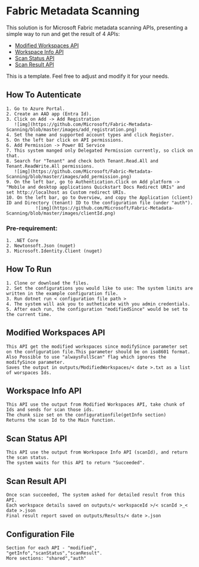 # Fabric Metadata Scanning
This solution is for Microsoft Fabric metadata scanning APIs, presenting a simple way to run and get the result of 4 APIs:

* [Modified Workspaces API](#modified-workspaces-api)
* [Workspace Info API](#workspace-info-api)
* [Scan Status API](#scan-status-api)
* [Scan Result API](#scan-result-api)

This is a template. Feel free to adjust and modify it for your needs.
 
## How To Autenticate
	1. Go to Azure Portal.
	2. Create an AAD app (Entra Id).
	3. Click on Add -> Add Registration
	   ![img](https://github.com/Microsoft/Fabric-Metadata-Scanning/blob/master/images/add_registration.png)
	4. Set the name and supported account types and click Register.
	5. On the left bar click on API permissions.
	6. Add Permission -> Power BI Service
	7. This system manged only Delegated Permission currently, so click on that.
	8. Search for "Tenant" and check both Tenant.Read.All and Tenant.ReadWrite.All permissions.
	   ![img](https://github.com/Microsoft/Fabric-Metadata-Scanning/blob/master/images/add_permission.png)
	9. On the left bar, go to Authentication.Click on Add platform -> "Mobile and desktop applications Quickstart Docs Redirect URIs" and set http://localhost as Custom redirect URIs.
	10. On the left bar, go to Overview, and copy the Application (client) ID and Directory (tenant) ID to the configuration file (under "auth").
			   ![img](https://github.com/Microsoft/Fabric-Metadata-Scanning/blob/master/images/clientId.png)

### Pre-requirement:

	1. .NET Core
	2. Newtonsoft.Json (nuget)
	3. Microsoft.Identity.Client (nuget)

## How To Run

	1. Clone or download the files.
	2. Set the configurations you would like to use: The system limits are written in the example configuration file. 
	3. Run dotnet run < configuration file path > 
	4. The system will ask you to autheticate with you admin credentials.
	5. After each run, the configuration "modifiedSince" would be set to the current time.

## Modified Workspaces API

	This API get the modified workspaces since modifySince parameter set on the configuration file.This parameter should be on iso8601 format.
	Also Possible to use "alwaysFullScan" flag which ignores the modifySince parameter.
	Saves the output in outputs/ModifiedWorkspaces/< date >.txt as a list of worspaces Ids.

## Workspace Info API

	This API use the output from Modified Workspaces API, take chunk of Ids and sends for scan those ids.
	The chunk size set on the configurationfile(getInfo section)
	Returns the scan Id to the Main function.

## Scan Status API

	This API use the output from Workspace Info API (scanId), and return the scan status.
	The system waits for this API to return "Succeeded".
	 
## Scan Result API

	Once scan succeeded, The system asked for detailed result from this API.
	Each workspace details saved on outputs/< workspaceId >/< scanId >_< date >.json
	Final result report saved on outputs/Results/< date >.json


## Configuration File
	Section for each API - "modified", "getInfo","scanStatus","scanResult".
	More sections: "shared","auth"

